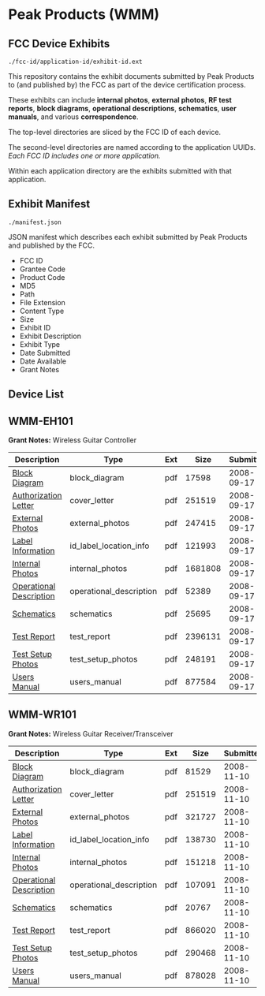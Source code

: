 # Peak Products (WMM)
## FCC Device Exhibits

```
./fcc-id/application-id/exhibit-id.ext
```

This repository contains the exhibit documents submitted by Peak Products to (and published by) the FCC as part of the device certification process.

These exhibits can include **internal photos**, **external photos**, **RF test reports**, **block diagrams**, **operational descriptions**, **schematics**, **user manuals**, and various **correspondence**.

The top-level directories are sliced by the FCC ID of each device.

The second-level directories are named according to the application UUIDs. *Each FCC ID includes one or more application.*

Within each application directory are the exhibits submitted with that application. 

## Exhibit Manifest

```
./manifest.json
```

JSON manifest which describes each exhibit submitted by Peak Products and published by the FCC.

- FCC ID
- Grantee Code
- Product Code
- MD5
- Path
- File Extension
- Content Type
- Size
- Exhibit ID
- Exhibit Description
- Exhibit Type
- Date Submitted
- Date Available
- Grant Notes

## Device List
## WMM-EH101
**Grant Notes:** Wireless Guitar Controller

| Description | Type | Ext | Size | Submitted | Available |
| ----------- | ---- | --- | ---- | --------- | --------- |
| [Block Diagram](WMM-EH101/ebe5a5bfb55a04e9a74bbbb2f0d2eb6b/1002183.pdf) | block_diagram | pdf | 17598 | 2008-09-17 | 2008-09-17 |
| [Authorization Letter](WMM-EH101/ebe5a5bfb55a04e9a74bbbb2f0d2eb6b/1002182.pdf) | cover_letter | pdf | 251519 | 2008-09-17 | 2008-09-17 |
| [External Photos](WMM-EH101/ebe5a5bfb55a04e9a74bbbb2f0d2eb6b/1002184.pdf) | external_photos | pdf | 247415 | 2008-09-17 | 2008-09-17 |
| [Label Information](WMM-EH101/ebe5a5bfb55a04e9a74bbbb2f0d2eb6b/1002185.pdf) | id_label_location_info | pdf | 121993 | 2008-09-17 | 2008-09-17 |
| [Internal Photos](WMM-EH101/ebe5a5bfb55a04e9a74bbbb2f0d2eb6b/1002186.pdf) | internal_photos | pdf | 1681808 | 2008-09-17 | 2008-09-17 |
| [Operational Description](WMM-EH101/ebe5a5bfb55a04e9a74bbbb2f0d2eb6b/1002187.pdf) | operational_description | pdf | 52389 | 2008-09-17 | 2008-09-17 |
| [Schematics](WMM-EH101/ebe5a5bfb55a04e9a74bbbb2f0d2eb6b/1002189.pdf) | schematics | pdf | 25695 | 2008-09-17 | 2008-09-17 |
| [Test Report](WMM-EH101/ebe5a5bfb55a04e9a74bbbb2f0d2eb6b/1002190.pdf) | test_report | pdf | 2396131 | 2008-09-17 | 2008-09-17 |
| [Test Setup Photos](WMM-EH101/ebe5a5bfb55a04e9a74bbbb2f0d2eb6b/1002191.pdf) | test_setup_photos | pdf | 248191 | 2008-09-17 | 2008-09-17 |
| [Users Manual](WMM-EH101/ebe5a5bfb55a04e9a74bbbb2f0d2eb6b/1002188.pdf) | users_manual | pdf | 877584 | 2008-09-17 | 2008-09-17 |
## WMM-WR101
**Grant Notes:** Wireless Guitar Receiver/Transceiver

| Description | Type | Ext | Size | Submitted | Available |
| ----------- | ---- | --- | ---- | --------- | --------- |
| [Block Diagram](WMM-WR101/ce4acf7c692e0bcc994af5515449708d/1028181.pdf) | block_diagram | pdf | 81529 | 2008-11-10 | 2008-11-10 |
| [Authorization Letter](WMM-WR101/ce4acf7c692e0bcc994af5515449708d/1002182.pdf) | cover_letter | pdf | 251519 | 2008-11-10 | 2008-11-10 |
| [External Photos](WMM-WR101/ce4acf7c692e0bcc994af5515449708d/1028182.pdf) | external_photos | pdf | 321727 | 2008-11-10 | 2008-11-10 |
| [Label Information](WMM-WR101/ce4acf7c692e0bcc994af5515449708d/1028183.pdf) | id_label_location_info | pdf | 138730 | 2008-11-10 | 2008-11-10 |
| [Internal Photos](WMM-WR101/ce4acf7c692e0bcc994af5515449708d/1028184.pdf) | internal_photos | pdf | 151218 | 2008-11-10 | 2008-11-10 |
| [Operational Description](WMM-WR101/ce4acf7c692e0bcc994af5515449708d/1028185.pdf) | operational_description | pdf | 107091 | 2008-11-10 | 2008-11-10 |
| [Schematics](WMM-WR101/ce4acf7c692e0bcc994af5515449708d/1028186.pdf) | schematics | pdf | 20767 | 2008-11-10 | 2008-11-10 |
| [Test Report](WMM-WR101/ce4acf7c692e0bcc994af5515449708d/1028187.pdf) | test_report | pdf | 866020 | 2008-11-10 | 2008-11-10 |
| [Test Setup Photos](WMM-WR101/ce4acf7c692e0bcc994af5515449708d/1028188.pdf) | test_setup_photos | pdf | 290468 | 2008-11-10 | 2008-11-10 |
| [Users Manual](WMM-WR101/ce4acf7c692e0bcc994af5515449708d/1028189.pdf) | users_manual | pdf | 878028 | 2008-11-10 | 2008-11-10 |
